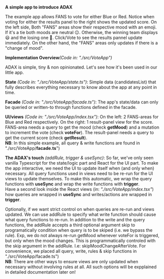 **A simple app to introduce ADAX**

The example app allows FANS to vote for either Blue or Red. Notice when voting for either the results panel to the right shows the updated score. On the left side, Both "FANS" areas show their respective mood with an emoji. If it's a tie both moods are neutral 😐. Otherwise, the winning team displays 😃 and the losing one 🤬. Click/Vote to see the results pannel update immediately. On the other hand, the "FANS" areas only updates if there is a "change of mood".


**Implementation Overview**_(Code in: "./src/VoteApp")_

ADAX is simple, tiny & non opinionated. Let's see how it's been used in our little app.

**State** _(Code in: "./src/VoteApp/state.ts")_: Simple data (candidatesList) that fully describes everything necessary to know about the app at any point in time.

**Facade** _(Code in: "./src/VoteApp/facade.ts")_: The app's state/data can only be queried or written-to through functions defined in the facade.

**UI/views** _(Code in: "./src/VoteApp/index.tsx")_: On the left: 2 FANS-areas for Blue and Red respectively. On the right: 1 result-panel view for the score.  
FANS-area needs a query to get the mood (check **getMood**) and a mutation to increment the vote (check **voteFor**). The result-panel needs a query to get the current score (check **getResult**).  
**NB**: In this simple example, all query & write functions are found in "./src/VoteApp/**facade.ts**")

**The ADAX's touch** _(addRule, trigger & useSync)_: So far, we've only seen vanilla Typescript for the state/logic part and React for the UI part. To make the app interactive, we need the UI to update itself when (and only when) necessary. All query functions used in views need to be re-run for the UI views to update themselves. To make this automatic, we wrap the query functions with **useSync** and wrap the write functions with **trigger**.  
Have a second look inside the React views (in: _"./src/VoteApp/index.tsx"_) how queries are wrapped in **useSync** and writes/actions are wrapped in **trigger**.  

Optionally, if we want strict control on when queries are re-run and views updated. We can use addRule to specify what write function should cause what query functions to re-run. In addition to the write and the query functions, the addRule accepts a third optional argument skip to programatically condition when query is to be skiped (i.e. we bypass the rule). Exp, we do not always re-run getMood whenever voteFor is triggered, but only when the mood changes. This is programmatically controled with the skip argument in the addRule. I.e: skipMoodChangeAfterVote. For convenience, we placed all query, write, rules & skip functions in "./src/VoteApp/facade.ts")  
**NB**: There are other ways to ensure views are only updated when necessary without involving rules at all. All such options will be expplained in detailed documentation later on!
